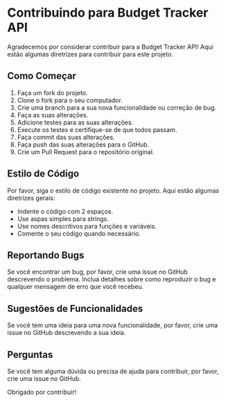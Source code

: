 # Contribuindo para Budget Tracker API

Agradecemos por considerar contribuir para a Budget Tracker API! Aqui estão algumas diretrizes para contribuir para este projeto.

## Como Começar

1. Faça um fork do projeto.
2. Clone o fork para o seu computador.
3. Crie uma branch para a sua nova funcionalidade ou correção de bug.
4. Faça as suas alterações.
5. Adicione testes para as suas alterações.
6. Execute os testes e certifique-se de que todos passam.
7. Faça commit das suas alterações.
8. Faça push das suas alterações para o GitHub.
9. Crie um Pull Request para o repositório original.

## Estilo de Código

Por favor, siga o estilo de código existente no projeto. Aqui estão algumas diretrizes gerais:

- Indente o código com 2 espaços.
- Use aspas simples para strings.
- Use nomes descritivos para funções e variáveis.
- Comente o seu código quando necessário.

## Reportando Bugs

Se você encontrar um bug, por favor, crie uma issue no GitHub descrevendo o problema. Inclua detalhes sobre como reproduzir o bug e qualquer mensagem de erro que você recebeu.

## Sugestões de Funcionalidades

Se você tem uma ideia para uma nova funcionalidade, por favor, crie uma issue no GitHub descrevendo a sua ideia.

## Perguntas

Se você tem alguma dúvida ou precisa de ajuda para contribuir, por favor, crie uma issue no GitHub.

Obrigado por contribuir!
